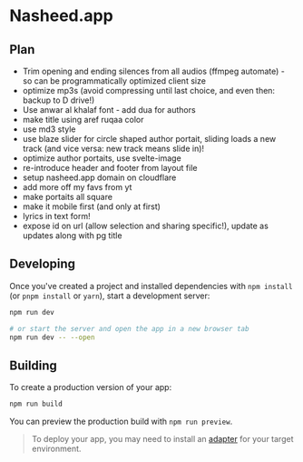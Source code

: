 # Nasheed.app



## Plan

- Trim opening and ending silences from all audios (ffmpeg automate) - so can be programmatically optimized client size
- optimize mp3s (avoid compressing until last choice, and even then: backup to D drive!)
- Use anwar al khalaf font - add dua for authors
- make title using aref ruqaa color
- use md3 style
- use blaze slider for circle shaped author portait, sliding loads a new track (and vice versa: new track means slide in)!
- optimize author portaits, use svelte-image
- re-introduce header and footer from layout file
- setup nasheed.app domain on cloudflare
- add more off my favs from yt
- make portaits all square 
- make it mobile first (and only at first)
- lyrics in text form!
- expose id on url (allow selection and sharing specific!), update as updates along with pg title


## Developing

Once you've created a project and installed dependencies with `npm install` (or `pnpm install` or `yarn`), start a development server:

```bash
npm run dev

# or start the server and open the app in a new browser tab
npm run dev -- --open
```

## Building

To create a production version of your app:

```bash
npm run build
```

You can preview the production build with `npm run preview`.

> To deploy your app, you may need to install an [adapter](https://kit.svelte.dev/docs/adapters) for your target environment.
